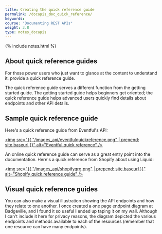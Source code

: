 ```yaml
---
title: Creating the quick reference guide
permalink: /docapis_doc_quick_reference/
keywords: 
course: "Documenting REST APIs"
weight: 3.8
type: notes_docapis
---
```

{% include notes.html %}

## About quick reference guides

For those power users who just want to glance at the content to understand it, provide a quick reference guide. 

The quick reference guide serves a different function from the getting started guide. The getting started guide helps beginners get oriented; the quick reference guide helps advanced users quickly find details about endpoints and other API details.

## Sample quick reference guide
Here's a quick reference guide from Eventful's API:

<a href="http://api.eventful.com/docs"><img src="{{ "/images_api/eventfulquickreference.png" | prepend: site.baseurl }}" alt="Eventful quick reference" /></a>

An online quick reference guide can serve as a great entry point into the documentation. Here's a quick reference from Shopify about using Liquid:

<a href="http://cheat.markdunkley.com/"><img src="{{ "/images_api/shopifyqrg.png" | prepend: site.baseurl }}" alt="Shopify quick reference guide" /></a>

## Visual quick reference guides
You can also make a visual illustration showing the API endpoints and how they relate to one another. I once created a one page endpoint diagram at Badgeville, and I found it so useful I ended up taping it on my wall. Although I can't include it here for privacy reasons, the diagram depicted the various endpoints and methods available to each of the resources (remember that one resource can have many endpoints).